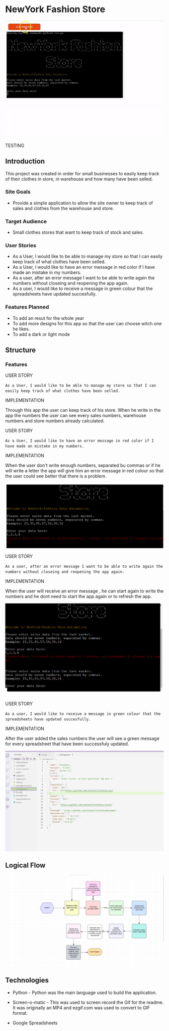 # NewYork Fashion Store

![GIF of App](documents/gif.gif)

TESTING

## Introduction

This project was created in order for small businesses to easily keep track of their clothes in store, in warehouse and how many have been selled.

### Site Goals

* Provide a simple application to allow the site owner to keep track of sales and clothes from the warehouse and store.

### Target Audience

* Small clothes stores that want to keep track of stock and sales.

### User Stories

* As a User, I would like to be able to manage my store so that I can easily keep track of what clothes have been selled.
* As a User, I would like to have an error message in red color if I have made an mistake in my numbers.
* As a user, after an error message I want to be able to write again the numbers without closeing and reopening the app again.
* As a user, I would like to receive a message in green colour that the spreadsheets have updated succesfully.

### Features Planned

* To add an resut for the whole year
* To add more designs for this app so that the user can choose witch one he likes.
* To add a dark or light mode  

## Structure

### Features

USER STORY

`
As a User, I would like to be able to manage my store so that I can easily keep track of what clothes have been selled.
`

IMPLEMENTATION

Through this app the user can keep track of his store. When he write in the app the numbers the user can see every sales numbers,  warehouse numbers and store numbers already calculated.

USER STORY

`
As a User, I would like to have an error message in red color if I have made an mistake in my numbers.
`

IMPLEMENTATION

When the user don't write enough numbers, separated bu commas or if he will write a letter the app will give him an error message in red colour so that the user could see better that there is a problem.

![Error message](documents/error.png)

USER STORY

`
As a user, after an error message I want to be able to write again the numbers without closeing and reopening the app again.
`

IMPLEMENTATION

When the user will receive an error message , he can start again to write the numbers and he dont need to start the app again or to refresh the app.

![sales data](documents/sales-data-again.png)

USER STORY

`
As a user, I would like to receive a message in green colour that the spreadsheets have updated succesfully.
`

IMPLEMENTATION

After the user added the sales numbers the user will see a green message for every spreadsheet that have been successfuly updated.

![green message](documents/green-message.png)

## Logical Flow

![Logical Flow](documents/logical-flow.png)


## Technologies

* Python - Python was the main language used to build the application.

* Screen-o-matic - This was used to screen record the Gif for the readme. It was originally an MP4 and ezgif.com was used to convert to GIF format.

* Google Spreadsheets

